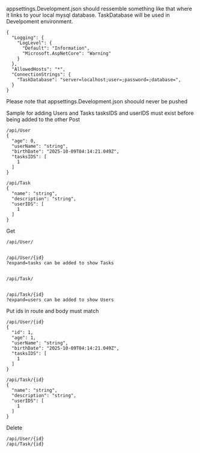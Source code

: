 appsettings.Development.json should ressemble something like that where it links to your local mysql database.
TaskDatabase will be used in Develpoment environment.
```
{
  "Logging": {
    "LogLevel": {
      "Default": "Information",
      "Microsoft.AspNetCore": "Warning"
    }
  },
  "AllowedHosts": "*",
  "ConnectionStrings": {
    "TaskDatabase": "server=localhost;user=;password=;database=",
  }
}
```
Please note that appsettings.Development.json shoould never be pushed

Sample for adding  Users and Tasks tasksIDS and userIDS must exist before being added to the other
Post
```
/api/User
{
  "age": 0,
  "userName": "string",
  "birthDate": "2025-10-09T04:14:21.049Z",
  "tasksIDS": [
    1
  ]
}

/api/Task
{
  "name": "string",
  "description": "string",
  "userIDS": [
    1
  ]
}
```

Get
```
/api/User/


/api/User/{id}
?expand=tasks can be added to show Tasks


/api/Task/


/api/Task/{id}
?expand=users can be added to show Users

```

Put ids in route and body must match
```
/api/User/{id}
{
  "id": 1,
  "age": 1,
  "userName": "string",
  "birthDate": "2025-10-09T04:14:21.049Z",
  "tasksIDS": [
    1
  ]
}

/api/Task/{id}
{
  "name": "string",
  "description": "string",
  "userIDS": [
    1
  ]
}
```

Delete
```
/api/User/{id}
/api/Task/{id}
```